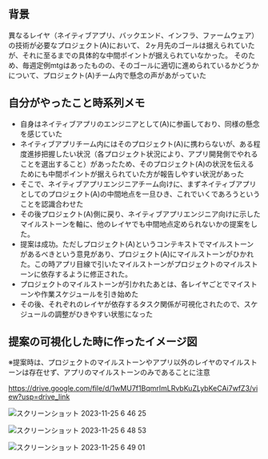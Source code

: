 ## 背景

異なるレイヤ（ネイティブアプリ、バックエンド、インフラ、ファームウェア）の技術が必要なプロジェクト(A)において、
2ヶ月先のゴールは据えられていたが、それに至るまでの具体的な中間ポイントが据えられていなかった。
そのため、毎週定例mtgはあったものの、そのゴールに適切に進められているかどうかについて、プロジェクト(A)チーム内で懸念の声があがっていた

## 自分がやったこと時系列メモ

- 自身はネイティブアプリのエンジニアとして(A)に参画しており、同様の懸念を感じていた
- ネイティブアプリチーム内にはそのプロジェクト(A)に携わらないが、ある程度進捗把握したい状況（各プロジェクト状況により、アプリ開発側でやれることを選出すること）があったため、そのプロジェクト(A)の状況を伝えるためにも中間ポイントが据えられていた方が報告しやすい状況があった
- そこで、ネイティブアプリエンジニアチーム向けに、まずネイティブアプリとしてのプロジェクト(A)の中間地点を一旦ひき、これでいくであろうということを認識合わせた
- その後プロジェクト(A)側に戻り、ネイティブアプリエンジニア向けに示したマイルストーンを軸に、他のレイヤでも中間地点定められないかの提案をした。
- 提案は成功。ただしプロジェクト(A)というコンテキストでマイルストーンがあるべきという意見があり、プロジェクト(A)にマイルストーンがひかれた。この時アプリ目線で引いたマイルストーンがプロジェクトのマイルストーンに依存するように修正された。
- プロジェクトのマイルストーンが引かれたあとは、各レイヤごとでマイストーンや作業スケジュールを引き始めた
- その後、それぞれのレイヤが依存するタスク関係が可視化されたので、スケジュールの調整がひきやすい状態になった

## 提案の可視化した時に作ったイメージ図

※提案時は、プロジェクトのマイルストーンやアプリ以外のレイヤのマイルストーンは存在せず、アプリのマイルストーンのみであることに注意

https://drive.google.com/file/d/1wMU7f1BqmrImLRvbKuZLybKeCAi7wfZ3/view?usp=drive_link

![スクリーンショット 2023-11-25 6 46 25](https://github.com/takeshi-1000/my_memo/assets/16571394/2d85f7f4-2d6e-4a79-894f-0e656ca0d984)

![スクリーンショット 2023-11-25 6 48 53](https://github.com/takeshi-1000/my_memo/assets/16571394/99f4bdc1-09c5-44b9-b332-ec1ccb473234)

![スクリーンショット 2023-11-25 6 49 01](https://github.com/takeshi-1000/my_memo/assets/16571394/7f495e68-db2a-498a-955f-f96e14382936)

